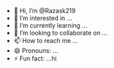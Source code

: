 - 👋 Hi, I’m @Razask219
- 👀 I’m interested in ...
- 🌱 I’m currently learning ...
- 💞️ I’m looking to collaborate on ...
- 📫 How to reach me ...
- 😄 Pronouns: ...
- ⚡ Fun fact: ...hi

<!---
Razask219/Razask219 is a ✨ special ✨ repository because its `README.md` (this file) appears on your GitHub profile.
You can click the Preview link to take a loo
